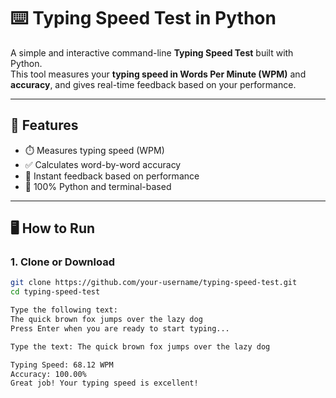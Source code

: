 # ⌨️ Typing Speed Test in Python

A simple and interactive command-line **Typing Speed Test** built with Python.  
This tool measures your **typing speed in Words Per Minute (WPM)** and **accuracy**, and gives real-time feedback based on your performance.

---

## 🚀 Features

- ⏱️ Measures typing speed (WPM)
- ✅ Calculates word-by-word accuracy
- 💬 Instant feedback based on performance
- 🐍 100% Python and terminal-based

---

## 🖥️ How to Run

### 1. Clone or Download

```bash
git clone https://github.com/your-username/typing-speed-test.git
cd typing-speed-test

Type the following text:
The quick brown fox jumps over the lazy dog
Press Enter when you are ready to start typing...

Type the text: The quick brown fox jumps over the lazy dog

Typing Speed: 68.12 WPM
Accuracy: 100.00%
Great job! Your typing speed is excellent!

